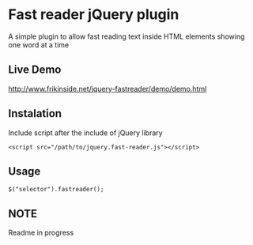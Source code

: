 # Fast reader jQuery plugin

A simple plugin to allow fast reading text inside HTML elements showing one word at a time

## Live Demo

<http://www.frikinside.net/jquery-fastreader/demo/demo.html>

## Instalation

Include script after the include of jQuery library

`<script src="/path/to/jquery.fast-reader.js"></script>`

## Usage

`$("selector").fastreader();`

## NOTE

Readme in progress